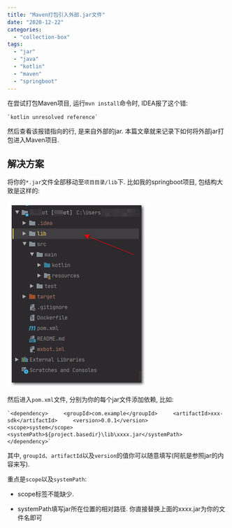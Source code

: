 ```yaml
---
title: "Maven打包引入外部.jar文件"
date: "2020-12-22"
categories: 
  - "collection-box"
tags: 
  - "jar"
  - "java"
  - "kotlin"
  - "maven"
  - "springboot"
---
```


在尝试打包Maven项目, 运行`mvn install`命令时, IDEA报了这个错:

    `kotlin unresolved reference`

然后查看该报错指向的行, 是来自外部的jar. 本篇文章就来记录下如何将外部jar打包进入Maven项目.

## 解决方案

将你的`*.jar`文件全部移动至`项目目录/lib`下. 比如我的springboot项目, 包结构大致是这样的:

![](images/image-3.png)

然后进入`pom.xml`文件, 分别为你的每个jar文件添加依赖, 比如:

    `<dependency>     <groupId>com.example</groupId>     <artifactId>xxx-sdk</artifactId>     <version>0.0.1</version>     <scope>system</scope>     <systemPath>${project.basedir}\lib\xxxx.jar</systemPath> </dependency>`

其中, `groupId`、`artifactId`以及`version`的值你可以随意填写(阿航是参照jar的内容来写).

重点是`scope`以及`systemPath`:

- scope标签不能缺少.

- systemPath填写jar所在位置的相对路径. 你直接替换上面的xxxx.jar为你的文件名即可
